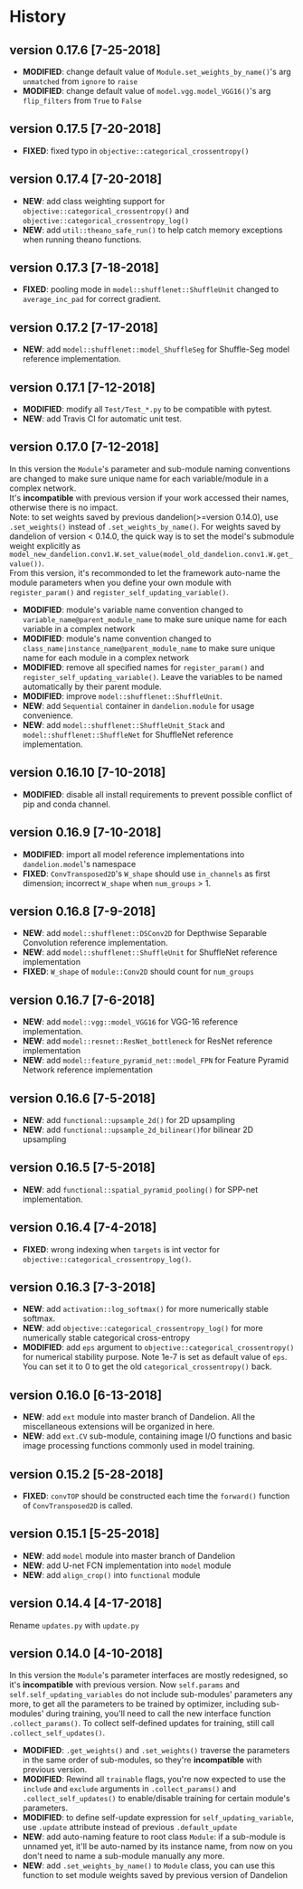 # History

## version 0.17.6 [7-25-2018]
* **MODIFIED**: change default value of `Module.set_weights_by_name()`'s arg `unmatched` from `ignore` to `raise`
* **MODIFIED**: change default value of `model.vgg.model_VGG16()`'s arg `flip_filters` from `True` to `False`

## version 0.17.5 [7-20-2018]
* **FIXED**: fixed typo in `objective::categorical_crossentropy()`

## version 0.17.4 [7-20-2018]
* **NEW**: add class weighting support for `objective::categorical_crossentropy()` and `objective::categorical_crossentropy_log()`
* **NEW**: add `util::theano_safe_run()` to help catch memory exceptions when running theano functions.

## version 0.17.3 [7-18-2018]
* **FIXED**: pooling mode in `model::shufflenet::ShuffleUnit` changed to `average_inc_pad` for correct gradient.

## version 0.17.2 [7-17-2018]
* **NEW**: add `model::shufflenet::model_ShuffleSeg` for Shuffle-Seg model reference implementation.

## version 0.17.1 [7-12-2018]
* **MODIFIED**: modify all `Test/Test_*.py` to be compatible with pytest. 
* **NEW**: add Travis CI for automatic unit test.

## version 0.17.0 [7-12-2018]
In this version the `Module`'s parameter and sub-module naming conventions are changed to make sure unique name for each variable/module in a complex network.  
It's **incompatible** with previous version if your work accessed their names, otherwise there is no impact.  
Note: to set weights saved by previous dandelion(>=version 0.14.0), use `.set_weights()` instead of `.set_weights_by_name()`. For weights saved by dandelion of version < 0.14.0, the quick way is to set the model's submodule weight explicitly as `model_new_dandelion.conv1.W.set_value(model_old_dandelion.conv1.W.get_value())`.    
From this version, it's recommonded to let the framework auto-name the module parameters when you define your own module with `register_param()` and `register_self_updating_variable()`.

* **MODIFIED**: module's variable name convention changed to `variable_name@parent_module_name` to make sure unique name for each variable in a complex network
* **MODIFIED**: module's name convention changed to `class_name|instance_name@parent_module_name` to make sure unique name for each module in a complex network
* **MODIFIED**: remove all specified names for `register_param()` and `register_self_updating_variable()`. Leave the variables to be named automatically by their parent module.
* **MODIFIED**: improve `model::shufflenet::ShuffleUnit`.
* **NEW**: add `Sequential` container in `dandelion.module` for usage convenience.
* **NEW**: add `model::shufflenet::ShuffleUnit_Stack` and `model::shufflenet::ShuffleNet` for ShuffleNet reference implementation.

## version 0.16.10 [7-10-2018]
* **MODIFIED**: disable all install requirements to prevent possible conflict of pip and conda channel.

## version 0.16.9 [7-10-2018]
* **MODIFIED**: import all model reference implementations into `dandelion.model`'s namespace
* **FIXED**: `ConvTransposed2D`'s `W_shape` should use `in_channels` as first dimension; incorrect `W_shape` when `num_groups` > 1.

## version 0.16.8 [7-9-2018]
* **NEW**: add `model::shufflenet::DSConv2D` for Depthwise Separable Convolution reference implementation.
* **NEW**: add `model::shufflenet::ShuffleUnit` for ShuffleNet reference implementation
* **FIXED**: `W_shape` of `module::Conv2D` should count for `num_groups`

## version 0.16.7 [7-6-2018]
* **NEW**: add `model::vgg::model_VGG16` for VGG-16 reference implementation.
* **NEW**: add `model::resnet::ResNet_bottleneck` for ResNet reference implementation
* **NEW**: add `model::feature_pyramid_net::model_FPN` for Feature Pyramid Network reference implementation

## version 0.16.6 [7-5-2018]
* **NEW**: add `functional::upsample_2d()` for 2D upsampling
* **NEW**: add `functional::upsample_2d_bilinear()`for bilinear 2D upsampling

## version 0.16.5 [7-5-2018]
* **NEW**: add `functional::spatial_pyramid_pooling()` for SPP-net implementation.

## version 0.16.4 [7-4-2018]
* **FIXED**: wrong indexing when `targets` is int vector for `objective::categorical_crossentropy_log()`.


## version 0.16.3 [7-3-2018]
* **NEW**: add `activation::log_softmax()` for more numerically stable softmax.
* **NEW**: add `objective::categorical_crossentropy_log()` for more numerically stable categorical cross-entropy
* **MODIFIED**: add `eps` argument to `objective::categorical_crossentropy()` for numerical stability purpose. Note 1e-7 is set as default value of `eps`. You can set it to 0 to get the old `categorical_crossentropy()` back.

## version 0.16.0 [6-13-2018]
* **NEW**: add `ext` module into master branch of Dandelion. All the miscellaneous extensions will be organized in here.
* **NEW**: add `ext.CV` sub-module, containing image I/O functions and basic image processing functions commonly used in model training.

## version 0.15.2 [5-28-2018]
* **FIXED**: `convTOP` should be constructed each time the `forward()` function of `ConvTransposed2D` is called.

## version 0.15.1 [5-25-2018]
* **NEW**: add `model` module into master branch of Dandelion
* **NEW**: add U-net FCN implementation into `model` module
* **NEW**: add `align_crop()` into `functional` module

## version 0.14.4 [4-17-2018]
Rename `updates.py` with `update.py`

## version 0.14.0 [4-10-2018]
In this version the `Module`'s parameter interfaces are mostly redesigned, so it's **incompatible** with previous version.
Now `self.params` and `self.self_updating_variables` do not include sub-modules' parameters any more, to get all the parameters to be
trained by optimizer, including sub-modules' during training, you'll need to call the new interface function  `.collect_params()`. 
To collect self-defined updates for training, still call `.collect_self_updates()`.

* **MODIFIED**: `.get_weights()` and `.set_weights()` traverse the parameters in the same order of sub-modules, so they're **incompatible** with previous version.
* **MODIFIED**: Rewind all `trainable` flags, you're now expected to use the `include` and `exclude` arguments in `.collect_params()` and 
`.collect_self_updates()` to enable/disable training for certain module's parameters.
* **MODIFIED**: to define self-update expression for `self_updating_variable`, use `.update` attribute instead of previous `.default_update`
* **NEW**: add auto-naming feature to root class `Module`: if a sub-module is unnamed yet, it'll be auto-named by its instance name, 
from now on you don't need to name a sub-module manually any more.
* **NEW**: add `.set_weights_by_name()` to `Module` class, you can use this function to set module weights saved by previous version of Dandelion
